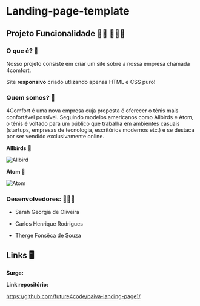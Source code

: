 # Landing-page-template



##	Projeto Funcionalidade  🏃🏿 🏃🏼‍♀️

### O que é?	🤔

Nosso projeto consiste em criar um site sobre a nossa empresa chamada 4comfort.  

Site __responsivo__ criado utlizando apenas HTML e CSS puro!



### Quem somos?  :convenience_store:

4Comfort é uma nova empresa cuja proposta é oferecer o tênis mais confortável possível. Seguindo modelos americanos como Allbirds e Atom, o tênis é voltado para um público que trabalha em ambientes casuais (startups, empresas de tecnologia, escritórios modernos etc.) e se destaca por ser vendido exclusivamente online.



**Allbirds**  :shoe:

![Allbird](/paiva-landing-page1/img/allbird.jpg)



**Atom** :shoe:

![Atom](/paiva-landing-page1/img/atom.jpg)




### Desenvolvedores:  👩👨👨

* Sarah Georgia de Oliveira 

* Carlos Henrique Rodrigues

* Therge Fonsêca de Souza 

  





##	Links 🖥️

__Surge:__



__Link repositório:__

https://github.com/future4code/paiva-landing-page1/



